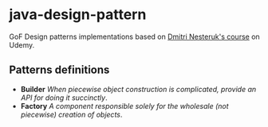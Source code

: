 # java-design-pattern
GoF Design patterns implementations based on [Dmitri Nesteruk's course](https://www.udemy.com/course/design-patterns-java/) on Udemy.

## Patterns definitions

- **Builder** *When piecewise object construction is complicated, provide an API for doing it succinctly*.
- **Factory** *A component responsible solely for the wholesale (not piecewise) creation of objects*.
